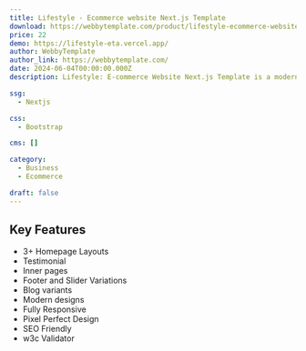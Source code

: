```yaml
---
title: Lifestyle - Ecommerce website Next.js Template
download: https://webbytemplate.com/product/lifestyle-ecommerce-website-nextjs-template 
price: 22
demo: https://lifestyle-eta.vercel.app/
author: WebbyTemplate
author_link: https://webbytemplate.com/
date: 2024-06-04T00:00:00.000Z
description: Lifestyle: E-commerce Website Next.js Template is a modern, fully responsive template designed for fashion and lifestyle online stores. Built with Next.js, it ensures fast loading times and optimized performance.

ssg: 
  - Nextjs

css: 
  - Bootstrap

cms: []

category:
  - Business
  - Ecommerce

draft: false
---
```


## Key Features

- 3+ Homepage Layouts
- Testimonial
- Inner pages
- Footer and Slider Variations
- Blog variants
- Modern designs
- Fully Responsive
- Pixel Perfect Design
- SEO Friendly
- w3c Validator
